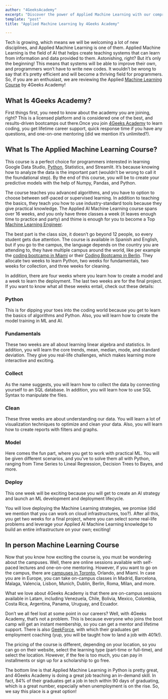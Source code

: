 ```yaml
---
author: "4GeeksAcademy"
excerpt: "Discover the power of Applied Machine Learning with our comprehensive course. Learn practical techniques to tackle real-world problems. Enroll now!"
template: "post"
title: "Applied Machine Learning by 4Geeks Academy"

---
```


Tech is growing, which means we will be welcoming a lot of new disciplines, and Applied Machine Learning is one of them. Applied Machine Learning is the field of AI that helps create teaching systems that can learn from information and data provided to them. Astonishing, right? But it’s only the beginning! This means that systems will be able to improve their own, and programmers won’t have to write new codes. It wouldn’t be wrong to say that it’s pretty efficient and will become a thriving field for programmers. So, if you are an enthusiast, we are reviewing the Applied [Machine Learning Course](https://4geeksacademy.com/us/coding-bootcamps/machine-learning-engineering) by 4Geeks Academy!

## What Is 4Geeks Academy?
First things first, you need to know about the academy you are joining, right? This is a licensed platform and is considered one of the best, and results-driven bootcamps out there.Once you join [4Geeks Academy](https://4geeksacademy.com/) to learn coding, you get lifetime career support, quick response time if you have any questions, and one-on-one mentoring (did we mention it’s unlimited?).

## What Is The Applied Machine Learning Course?
This course is a perfect choice for programmers interested in learning Google Data Studio, [Python](https://4geeks.com/technology/python), Statistics, and Streamlit. It’s because knowing how to analyze the data is the important part (wouldn’t be wrong to call it the foundational step). By the end of this course, you will be to create your predictive models with the help of Numpy, Pandas, and Python.

The course teaches you advanced algorithms, and you have to option to choose between self-paced or supervised learning. In addition to teaching the basics, they teach you how to use industry-standard tools because they give practical knowledge. The Applied AI Machine Learning course spans over 16 weeks, and you only have three classes a week (it leaves enough time to practice and party) and thime is enough for you to become a Top [Machine Learning Engineer](https://4geeksacademy.com/us/machine-learning-engineer/machine-learning-engineer).

The best part is the class size, it doesn’t go beyond 12 people, so every student gets due attention. The course is available in Spanish and English, but if you go to the campus, the language depends on the country you are attending to, they have multiple campus around the world, like per example the [coding bootcamp in Miami](https://4geeksacademy.com/us/coding-campus/coding-bootcamp-miami) or their [Coding Bootcamp in Berlin](https://4geeksacademy.com/us/coding-campus/coding-bootcamp-berlin-germany). They allocate two weeks to learn Python, two weeks for fundamentals, two weeks for collection, and three weeks for cleaning.

In addition, there are four weeks where you learn how to create a model and a week to learn the deployment. The last two weeks are for the final project. If you want to know what all these weeks entail, check out these details:

### Python
This is for dipping your toes into the coding world because you get to learn the basics of algorithms and Python. Also, you will learn how to create the model training in ML and AI.

### Fundamentals
These two weeks are all about learning linear algebra and statistics. In addition, you will learn the core trends, mean, median, mode, and standard deviation. They give you real-life challenges, which makes learning more interactive and exciting.

### Collect
As the name suggests, you will learn how to collect the data by connecting yourself to an SQL database. In addition, you will learn how to use SQL Syntax to manipulate the files.

### Clean
These three weeks are about understanding our data. You will learn a lot of visualization techniques to optimize and clean your data. Also, you will learn how to create reports with filters and graphs.

### Model
Here comes the fun part, where you get to work with practical ML. You will be given different scenarios, and you’ve to solve them all with Python, ranging from Time Series to Lineal Regression, Decision Trees to Bayes, and more.

### Deploy
This one week will be exciting because you will get to create an AI strategy and launch an ML development and deployment lifecycle. 

You will love deploying the Machine Learning strategies, we promise (did we mention that you can work on cloud infrastructures, too?). After all this, you get two weeks for a final project, where you can select some real-life problems and leverage your Applied AI Machine Learning knowledge to build an entire infrastructure on your own; exciting!

## In person Machine Learning Course

Now that you know how exciting the course is, you must be wondering about the campuses. Well, there are online sessions available with self-paced lectures and one-on-one mentoring. However, if you want to go on the campus, there are [campuses in Toronto](https://4geeksacademy.com/us/coding-campus/coding-bootcamp-toronto-canada), Orlando, and Miami. In case you are in Europe, you can take on-campus classes in Madrid, Barcelona, Malaga, Valencia, Lisbon, Munich, Dublin, Berlin, Roma, Milan, and more.

What we love about 4Geeks Academy is that there are on-campus sessions available in Latam, including Venezuela, Chile, Bolivia, Mexico, Colombia, Costa Rica, Argentina, Panama, Uruguay, and Ecuador.

Don’t we all feel lost at some point in our careers? Well, with 4Geeks Academy, that’s not a problem. This is because everyone who joins the boot camp will get an instant membership, so you can get a mentor and lifetime support.  There is also [GeekForce](https://4geeksacademy.com/us/geekforce-career-support), with which their graduates get employment coaching (yup, you will be taught how to land a job with 401k!).

The pricing of the course is different, depending on your location, so you can go on their website, select the learning type (part-time or full-time), and select the location. However, if the fee is too much, you can pay in installments or sign up for a scholarship to go free.

The bottom line is that Applied Machine Learning in Python is pretty great, and 4Geeks Academy is doing a great job teaching an in-demand skill. In fact, 84% of their graduates get a job in tech within 90 days of graduating, which is a great number, especially when unemployment is on the rise. So, we say this place is a great option!
 

